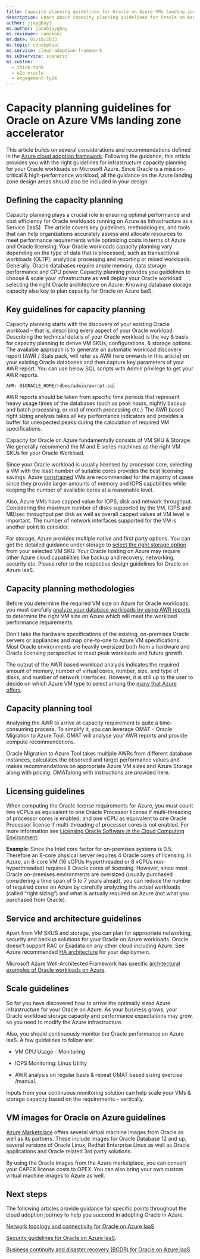 ```yaml
---
title: Capacity planning guidelines for Oracle on Azure VMs landing zone accelerator 
description: Learn about capacity planning guidelines for Oracle on Azure VMs landing zone accelerator. 
author: jjaygbay1
ms.author: jacobjaygbay
ms.reviewer: ramakoni
ms.date: 01/10/2023
ms.topic: conceptual
ms.service: cloud-adoption-framework
ms.subservice: scenario
ms.custom: 
  - think-tank
  - e2e-oracle
  - engagement-fy24
---
```


# Capacity planning guidelines for Oracle on Azure VMs landing zone accelerator

This article builds on several considerations and recommendations defined in the [Azure cloud adoption framework](https://learn.microsoft.com/azure/cloud-adoption-framework/adopt/cloud-adoption). Following the guidance, this article  provides you with the right guidelines for infrastructure capacity planning for your Oracle workloads on Microsoft Azure. Since Oracle is a mission-critical & high-performance workload, all the guidance on the Azure landing zone design areas should also be included in your design.

## Defining the capacity planning

Capacity planning plays a crucial role in ensuring optimal performance and cost efficiency for Oracle workloads running on Azure as Infrastructure as a Service (IaaS).  The article covers key guidelines, methodologies, and tools that can help organizations accurately assess and allocate resources to meet performance requirements while optimizing costs in terms of Azure and Oracle licensing. Your Oracle workloads capacity planning vary depending on the type of data that is processed, such as transactional workloads (OLTP), analytical processing and reporting or mixed workloads. Generally, Oracle databases require ample memory, data storage performance and CPU power. Capacity planning provides you guidelines to choose & scale your infrastructure as well deploy your Oracle workload selecting the right Oracle architecture on Azure. Knowing database storage capacity also key to plan capacity for Oracle on Azure IaaS. 

## Key guidelines for capacity planning

Capacity planning starts with the discovery of your existing Oracle workload – that is, describing every aspect of your Oracle workload. Describing the technical details of your Oracle workload is the key & basis for capacity planning to derive VM SKUs, configurations, & storage options. The available approach is to generate an automatic workload discovery report [AWR / Stats pack, will refer as AWR here onwards in this article] on your existing Oracle databases and then capture key parameters of your AWR report. You can use below SQL scripts with Admin privilege to get your AWR reports. 

``AWR: @$ORACLE_HOME/rdbms/admin/awrrpt.sql``

AWR reports should be taken from specific time periods that represent heavy usage times of the databases (such as peak hours, nightly backup and batch processing, or end of month processing etc.) The AWR based right sizing analysis takes all key performance indicators and provides a buffer for unexpected peaks during the calculation of required VM specifications.  

Capacity for Oracle on Azure fundamentally consists of VM SKU & Storage. We generally recommend the M and E series machines as the right VM SKUs for your Oracle Workload. 

Since your Oracle workload is usually licensed by processor core, selecting a VM with the least number of suitable cores provides the best licensing savings. Azure [constrained](https://learn.microsoft.com/azure/virtual-machines/constrained-vcpu) VMs are recommended for the majority of cases since they provide larger amounts of memory and IOPS capabilities while keeping the number of available cores at a reasonable level.  

Also, Azure VMs have capped value for IOPS, disk and network throughput. Considering the maximum number of disks supported by the VM, IOPS and MB/sec throughput per disk as well as overall capped values at VM level is important. The number of network interfaces supported for the VM is another point to consider.  

For storage, Azure provides multiple native and first party options. You can get the detailed guidance under storage to [select the right storage option](https://learn.microsoft.com/azure/virtual-machines/workloads/oracle/oracle-storage) from your selected VM SKU. Your Oracle hosting on Azure may require other Azure cloud capabilities like backup and recovery, networking, security etc. Please refer to the respective design guidelines for Oracle on Azure IaaS.

## Capacity planning methodologies

Before you determine the required VM size on Azure for Oracle workloads, you must carefully [analyze your database workloads by using AWR reports](https://github.com/Azure/Oracle-Workloads-for-Azure/tree/main/az-oracle-sizing) to determine the right VM size on Azure which will meet the workload performance requirements.

Don't take the hardware specifications of the existing, on-premises Oracle servers or appliances and map one-to-one to Azure VM specifications. Most Oracle environments are heavily oversized both from a hardware and Oracle licensing perspective to meet peak workloads and future growth. 

The output of the AWR based workload analysis indicates the required amount of memory, number of virtual cores, number, size, and type of disks, and number of network interfaces. However, it is still up to the user to decide on which Azure VM type to select among the [many that Azure offers](https://azure.microsoft.com/pricing/details/virtual-machines/series/).  

## Capacity planning tool

Analysing the AWR to arrive at capacity requirement is quite a time-consuming process. To simplify it, you can leverage OMAT – Oracle Migration to Azure Tool. OMAT will analyse your AWR reports and provide compute recommendations. 

Oracle Migration to Azure Tool takes multiple AWRs from different database instances, calculates the observed and target performance values and makes recommendations on appropriate Azure VM sizes and Azure Storage along with pricing. OMATalong with instructions are provided here. 

## Licensing guidelines 

When computing the Oracle license requirements for Azure, you must count two vCPUs as equivalent to one Oracle Processor license if multi-threading of processor cores is enabled; and one vCPU as equivalent to one Oracle Processor license if multi-threading of processor cores is not enabled. For more information see [Licensing Oracle Software in the Cloud Computing Environment](https://www.oracle.com/assets/cloud-licensing-070579.pdf).  

**Example**: Since the Intel core factor for on-premises systems is 0.5. Therefore an 8-core physical server requires 4 Oracle cores of licensing. In Azure, an 8-core VM (16 vCPUs Hyperthreaded or 8 vCPUs non-hyperthreaded) requires 8 Oracle cores of licensing. However, since most Oracle on-premises environments are oversized (usually purchased considering a time span of 5 to 7 years ahead), you can reduce the number of required cores on Azure by carefully analyzing the actual workloads (called “right sizing”) and what is actually required on Azure (not what you purchased from Oracle).   

## Service and architecture guidelines

Apart from VM SKUS and storage, you can plan for appropriate networking, security and backup solutions for your Oracle on Azure workloads. Oracle doesn't support RAC or Exadata on any other cloud including Azure. See Azure recommended [HA architecture](https://learn.microsoft.com/azure/virtual-machines/workloads/oracle/oracle-reference-architecture) for your deployment.

Microsoft Azure Well-Architected Framework has specific [architectural examples of Oracle workloads on Azure](https://learn.microsoft.com/azure/well-architected/oracle-iaas/overview).

## Scale guidelines 

So far you have discovered how to arrive the optimally sized Azure infrastructure for your Oracle on Azure. As your business grows, your Oracle workload storage capacity and performance expectations may grow, so you need to modify the Azure infrastructure.  

Also, you should continuously monitor the Oracle performance on Azure IaaS. A few guidelines to follow are: 

- VM CPU Usage - Monitoring 

- IOPS Monitoring: Linux Utility 

- AWR analysis on regular basis & repeat OMAT based sizing exercise /manual.

Inputs from your continuous monitoring solution can help scale your VMs & storage capacity based on the requirements – vertically.

## VM images for Oracle on Azure guidelines

[Azure Marketplace](https://ms.portal.azure.com/#view/Microsoft_Azure_Marketplace/MarketplaceOffersBlade/selectedMenuItemId/home) offers several virtual machine images from Oracle as well as its partners. These include images for Oracle Database 12 and up, several versions of Oracle Linux, Redhat Enterprise Linux as well as Oracle applications and Oracle related 3rd party solutions.  

By using the Oracle images from the Azure marketplace, you can convert your CAPEX license costs to OPEX. You can also bring your own custom virtual machine images to Azure as well.

## Next steps

The following articles provide guidance for specific points throughout the cloud adoption journey to help you succeed in adopting Oracle in Azure.

[Network topology and connectivity for Oracle on Azure IaaS](oracle-network-topology.md)

[Security guidelines for Oracle on Azure IaaS](oracle-security-guideline-landing-zone.md).

[Business continuity and disaster recovery (BCDR) for Oracle on Azure IaaS](oracle-disaster-recovery-iaas.md)